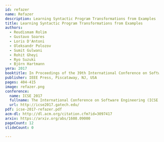 ```yaml
---
id: refazer
name: Refazer
description: Learning Syntactic Program Transformations from Examples
title: Learning Syntactic Program Transformations from Examples
authors:
  - Reudismam Rolim
  - Gustavo Soares
  - Loris D'Antoni
  - Oleksandr Polozov
  - Sumit Gulwani
  - Rohit Gheyi
  - Ryo Suzuki
  - Björn Hartmann
yera: 2017
booktitle: In Proceedings of the 39th International Conference on Software Engineering (ICSE '17)
publisher: IEEE Press, Piscataway, NJ, USA
pages: 404-415
image: refazer.png
conference:
  name: ICSE 2017
  fullname: The International Conference on Software Engineering (ICSE 2017)
  url: http://icse2017.gatech.edu/
pdf: icse-2017-refazer.pdf
acm-dl: http://dl.acm.org/citation.cfm?id=3097417
arxiv: https://arxiv.org/abs/1608.09000
pageCount: 12
slideCount: 0

---
```

